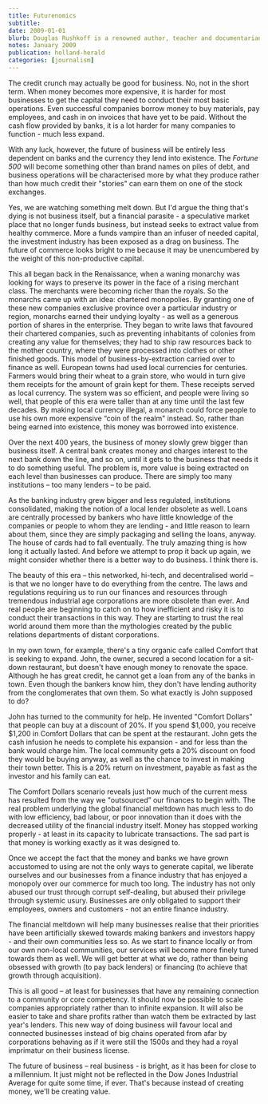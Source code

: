 ```yaml
---
title: Futurenomics
subtitle: 
date: 2009-01-01
blurb: Douglas Rushkoff is a renowned author, teacher and documentarian. He investigates the way people, cultures and institutions create, share and influence each other's values. In this _Holland Herald_ exclusive, he give his thoughts on post-crisis business
notes: January 2009
publication: holland-herald
categories: [journalism]
---
```


The credit crunch may actually be good for business. No, not in the short term. When money becomes more expensive, it is harder for most businesses to get the capital they need to conduct their most basic operations. Even successful companies borrow money to buy materials, pay employees, and cash in on invoices that have yet to be paid. Without the cash flow provided by banks, it is a lot harder for many companies to function - much less expand.

With any luck, however, the future of business will be entirely less dependent on banks and the currency they lend into existence. The _Fortune 500_ will become something other than brand names on piles of debt, and business operations will be characterised more by what they produce rather than how much credit their "stories" can earn them on one of the stock exchanges.

Yes, we are watching something melt down. But I'd argue the thing that's dying is not business itself, but a financial parasite - a speculative market place that no longer funds business, but instead seeks to extract value from healthy commerce. More a funds vampire than an infuser of needed capital, the investment industry has been exposed as a drag on business. The future of commerce looks bright to me because it may be unencumbered by the weight of this non-productive capital. 

This all began back in the Renaissance, when a waning monarchy was looking for ways to preserve its power in the face of a rising merchant class. The merchants were becoming richer than the royals. So the monarchs came up with an idea: chartered monopolies. By granting one of these new companies exclusive province over a particular industry or region, monarchs earned their undying loyalty - as well as a generous portion of shares in the enterprise. They began to write laws that favoured their chartered companies, such as preventing inhabitants of colonies from creating any value for themselves; they had to ship raw resources back to the mother country, where they were processed into clothes or other finished goods. This model of business-by-extraction carried over to finance as well. European towns had used local currencies for centuries. Farmers would bring their wheat to a grain store, who would in turn give them receipts for the amount of grain kept for them. These receipts served as local currency. The system was so efficient, and people were living so well, that people of this era were taller than at any time until the last few decades. By making local currency illegal, a monarch could force people to use his own more expensive “coin of the realm" instead. So, rather than being earned into existence, this money was borrowed into existence. 

Over the next 400 years, the business of money slowly grew bigger than business itself. A central bank creates money and charges interest to the next bank down the line, and so on, until it gets to the business that needs it to do something useful. The problem is, more value is being extracted on each level than businesses can produce. There are simply too many institutions – too many lenders – to be paid. 

As the banking industry grew bigger and less regulated, institutions consolidated, making the notion of a local lender obsolete as well. Loans are centrally processed by bankers who have little knowledge of the companies or people to whom they are lending - and little reason to learn about them, since they are simply packaging and selling the loans, anyway. The house of cards had to fall eventually. The truly amazing thing is how long it actually lasted. And before we attempt to prop it back up again, we might consider whether there is a better way to do business. I think there is. 

The beauty of this era – this networked, hi-tech, and decentralised world – is that we no longer have to do everything from the centre. The laws and regulations requiring us to run our finances and resources through tremendous industrial age corporations are more obsolete than ever. And real people are beginning to catch on to how inefficient and risky it is to conduct their transactions in this way. They are starting to trust the real world around them more than the mythologies created by the public relations departments of distant corporations. 

In my own town, for example, there's a tiny organic cafe called Comfort that is seeking to expand. John, the owner, secured a second location for a sit-down restaurant, but doesn't have enough money to renovate the space. Although he has great credit, he cannot get a loan from any of the banks in town. Even though the bankers know him, they don't have lending authority from the conglomerates that own them. So what exactly is John supposed to do? 

John has turned to the community for help. He invented "Comfort Dollars” that people can buy at a discount of 20%. If you spend $1,000, you receive $1,200 in Comfort Dollars that can be spent at the restaurant. John gets the cash infusion he needs to complete his expansion - and for less than the bank would charge him. The local community gets a 20% discount on food they would be buying anyway, as well as the chance to invest in making their town better. This is a 20% return on investment, payable as fast as the investor and his family can eat. 

The Comfort Dollars scenario reveals just how much of the current mess has resulted from the way we "outsourced” our finances to begin with. The real problem underlying the global financial meltdown has much less to do with low efficiency, bad labour, or poor innovation than it does with the decreased utility of the financial industry itself. Money has stopped working properly - at least in its capacity to lubricate transactions. The sad part is that money is working exactly as it was designed to. 

Once we accept the fact that the money and banks we have grown accustomed to using are not the only ways to generate capital, we liberate ourselves and our businesses from a finance industry that has enjoyed a monopoly over our commerce for much too long. The industry has not only abused our trust through corrupt self-dealing, but abused their privilege through systemic usury. Businesses are only obligated to support their employees, owners and customers - not an entire finance industry. 

The financial meltdown will help many businesses realise that their priorities have been artificially skewed towards making bankers and investors happy - and their own communities less so. As we start to finance locally or from our own non-local communities, our services will become more finely tuned towards them as well. We will get better at what we do, rather than being obsessed with growth (to pay back lenders) or financing (to achieve that growth through acquisition). 

This is all good – at least for businesses that have any remaining connection to a community or core competency. It should now be possible to scale companies appropriately rather than to infinite expansion. It will also be easier to take and share profits rather than watch them be extracted by last year's lenders. This new way of doing business will favour local and connected businesses instead of big chains operated from afar by corporations behaving as if it were still the 1500s and they had a royal imprimatur on their business license. 

The future of business – real business - is bright, as it has been for close to a millennium. It just might not be reflected in the Dow Jones Industrial Average for quite some time, if ever. That's because instead of creating money, we'll be creating value.
